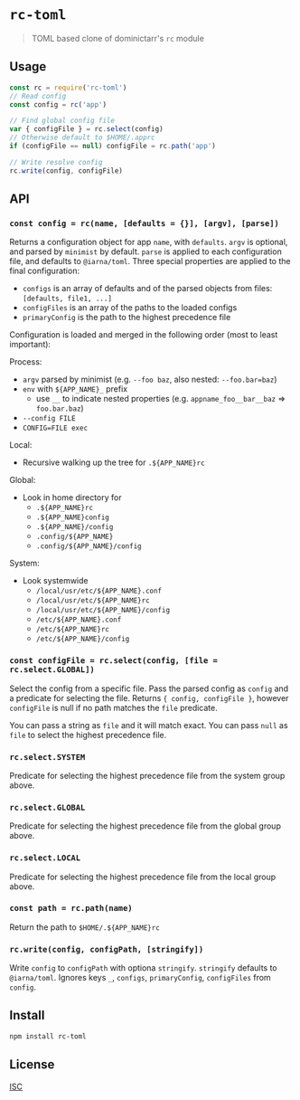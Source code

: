 # `rc-toml`

> TOML based clone of dominictarr's `rc` module

## Usage

```js
const rc = require('rc-toml')
// Read config
const config = rc('app')

// Find global config file
var { configFile } = rc.select(config)
// Otherwise default to $HOME/.apprc
if (configFile == null) configFile = rc.path('app')

// Write resolve config
rc.write(config, configFile)
```

## API

### `const config = rc(name, [defaults = {}], [argv], [parse])`

Returns a configuration object for app `name`, with `defaults`.
`argv` is optional, and parsed by `minimist` by default. `parse` is applied to
each configuration file, and defaults to `@iarna/toml`. Three special properties
are applied to the final configuration:

* `configs` is an array of defaults and of the parsed objects from files: `[defaults, file1, ...]`
* `configFiles` is an array of the paths to the loaded configs
* `primaryConfig` is the path to the highest precedence file

Configuration is loaded and merged in the following order (most to least
 important):

Process:
* `argv` parsed by minimist (e.g. `--foo baz`, also nested: `--foo.bar=baz`)
* `env` with `${APP_NAME}_` prefix
  * use `__` to indicate nested properties (e.g. `appname_foo__bar__baz` => `foo.bar.baz`)
* `--config FILE`
* `CONFIG=FILE exec`

Local:
* Recursive walking up the tree for `.${APP_NAME}rc`

Global:
* Look in home directory for
  * `.${APP_NAME}rc`
  * `.${APP_NAME}config`
  * `.${APP_NAME}/config`
  * `.config/${APP_NAME}`
  * `.config/${APP_NAME}/config`

System:
* Look systemwide
  * `/local/usr/etc/${APP_NAME}.conf`
  * `/local/usr/etc/${APP_NAME}rc`
  * `/local/usr/etc/${APP_NAME}/config`
  * `/etc/${APP_NAME}.conf`
  * `/etc/${APP_NAME}rc`
  * `/etc/${APP_NAME}/config`

### `const configFile = rc.select(config, [file = rc.select.GLOBAL])`

Select the config from a specific file. Pass the parsed config as `config` and
a predicate for selecting the file. Returns `{ config, configFile }`, however
`configFile` is null if no path matches the `file` predicate.

You can pass a string as `file` and it will match exact.
You can pass `null` as `file` to select the highest precedence file.

### `rc.select.SYSTEM`

Predicate for selecting the highest precedence file from the system group above.

### `rc.select.GLOBAL`

Predicate for selecting the highest precedence file from the global group above.

### `rc.select.LOCAL`

Predicate for selecting the highest precedence file from the local group above.

### `const path = rc.path(name)`

Return the path to `$HOME/.${APP_NAME}rc`

### `rc.write(config, configPath, [stringify])`

Write `config` to `configPath` with optiona `stringify`. `stringify` defaults to
`@iarna/toml`. Ignores keys `_`, `configs`, `primaryConfig`, `configFiles` from
`config`.

## Install

```sh
npm install rc-toml
```

## License

[ISC](LICENSE)

